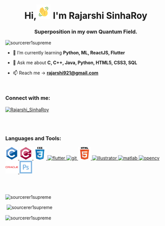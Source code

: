<h1 align="center">Hi,<img src="https://github.com/Zadak-H/Zadak-H/blob/82d617bd8a776c15f6f7205bca3dd8ca392ed469/wave.gif" 
         alt="Waving hand animated gif"
         height="45"
         width="45" /> I'm Rajarshi SinhaRoy</h1>
<h3 align="center">Superposition in my own Quantum Field.</h3>

<p align="left"> <img src="https://komarev.com/ghpvc/?username=sourcerer1supreme&label=Profile%20views&color=0e75b6&style=flat" alt="sourcerer1supreme" /> </p>


- 🌱 I’m currently learning **Python, ML, ReactJS, Flutter**

- 💬 Ask me about **C, C++, Java, Python, HTML5, CSS3, SQL**

- 📫 Reach me -> **rajarshi921@gmail.com**

<br>
<h3 align="left">Connect with me:</h3>
<p align="left">
         <a href="https://www.linkedin.com/in/rajarshi-sinharoy/" target="blank"><img align="center" src="https://similarpng.com/instagram-logo-transparent-png/" alt="Rajarshi_SinhaRoy" height="30" width="40" /></a>
</p>
<br><br>
<h3 align="left">Languages and Tools:</h3>
<p align="left"> <a href="https://www.cprogramming.com/" target="_blank"> <img src="https://raw.githubusercontent.com/devicons/devicon/master/icons/c/c-original.svg" alt="c" width="40" height="40"/> </a> <a href="https://www.w3schools.com/cpp/" target="_blank"> <img src="https://raw.githubusercontent.com/devicons/devicon/master/icons/cplusplus/cplusplus-original.svg" alt="cplusplus" width="40" height="40"/> </a> <a href="https://www.w3schools.com/css/" target="_blank"> <img src="https://raw.githubusercontent.com/devicons/devicon/master/icons/css3/css3-original-wordmark.svg" alt="css3" width="40" height="40"/> </a> <a href="https://flutter.dev" target="_blank"> <img src="https://www.vectorlogo.zone/logos/flutterio/flutterio-icon.svg" alt="flutter" width="40" height="40"/> </a> <a href="https://git-scm.com/" target="_blank"> <img src="https://www.vectorlogo.zone/logos/git-scm/git-scm-icon.svg" alt="git" width="40" height="40"/> </a> <a href="https://www.w3.org/html/" target="_blank"> <img src="https://raw.githubusercontent.com/devicons/devicon/master/icons/html5/html5-original-wordmark.svg" alt="html5" width="40" height="40"/> </a> <a href="https://www.adobe.com/in/products/illustrator.html" target="_blank"> <img src="https://www.vectorlogo.zone/logos/adobe_illustrator/adobe_illustrator-icon.svg" alt="illustrator" width="40" height="40"/> </a> <a href="https://www.mathworks.com/" target="_blank"> <img src="https://upload.wikimedia.org/wikipedia/commons/2/21/Matlab_Logo.png" alt="matlab" width="40" height="40"/> </a> <a href="https://opencv.org/" target="_blank"> <img src="https://www.vectorlogo.zone/logos/opencv/opencv-icon.svg" alt="opencv" width="40" height="40"/> </a> <a href="https://www.oracle.com/" target="_blank"> <img src="https://raw.githubusercontent.com/devicons/devicon/master/icons/oracle/oracle-original.svg" alt="oracle" width="40" height="40"/> </a> <a href="https://www.photoshop.com/en" target="_blank"> <img src="https://raw.githubusercontent.com/devicons/devicon/master/icons/photoshop/photoshop-line.svg" alt="photoshop" width="40" height="40"/> </a> </p>
<br><br>
<p><img src="https://github-readme-stats.vercel.app/api/top-langs?username=sourcerer1supreme&show_icons=true&locale=en&layout=compact" alt="sourcerer1supreme" /></p>

<p>&nbsp;<img align="center" src="https://github-readme-stats.vercel.app/api?username=sourcerer1supreme&show_icons=true&locale=en" alt="sourcerer1supreme" /></p>

<p><img align="center" src="https://github-readme-streak-stats.herokuapp.com/?user=sourcerer1supreme&" alt="sourcerer1supreme" /></p>
